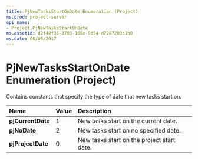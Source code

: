 ```yaml
---
title: PjNewTasksStartOnDate Enumeration (Project)
ms.prod: project-server
api_name:
- Project.PjNewTasksStartOnDate
ms.assetid: d2f48f35-3783-168e-9d54-d7287203c1b0
ms.date: 06/08/2017
---
```



# PjNewTasksStartOnDate Enumeration (Project)

Contains constants that specify the type of date that new tasks start on.



|**Name**|**Value**|**Description**|
|:-----|:-----|:-----|
|**pjCurrentDate**|1|New tasks start on the current date.|
|**pjNoDate**|2|New tasks start on no specified date.|
|**pjProjectDate**|0|New tasks start on the project start date.|

